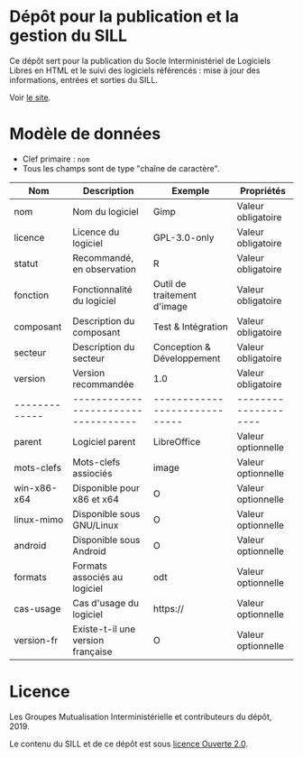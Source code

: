 # Dépôt pour la publication et la gestion du SILL

Ce dépôt sert pour la publication du Socle Interministériel de Logiciels Libres en HTML et le suivi des logiciels référencés : mise à jour des informations, entrées et sorties du SILL.

Voir [le site](https://disic.github.io/sill/).

# Modèle de données

- Clef primaire : `nom`
- Tous les champs sont de type "chaîne de caractère".

| Nom         | Description                       | Exemple                     | Propriétés         |
|-------------|-----------------------------------|-----------------------------|--------------------|
| nom         | Nom du logiciel                   | Gimp                        | Valeur obligatoire |
| licence     | Licence du logiciel               | GPL-3.0-only                | Valeur obligatoire |
| statut      | Recommandé, en observation        | R                           | Valeur obligatoire |
| fonction    | Fonctionnalité du logiciel        | Outil de traitement d'image | Valeur obligatoire |
| composant   | Description du composant          | Test & Intégration          | Valeur obligatoire |
| secteur     | Description du secteur            | Conception & Développement  | Valeur obligatoire |
| version     | Version recommandée               | 1.0                         | Valeur obligatoire |
|-------------|-----------------------------------|-----------------------------|--------------------|
| parent      | Logiciel parent                   | LibreOffice                 | Valeur optionnelle |
| mots-clefs  | Mots-clefs assiociés              | image                       | Valeur optionnelle |
| win-x86-x64 | Disponible pour x86 et x64        | O                           | Valeur optionnelle |
| linux-mimo  | Disponible sous GNU/Linux         | O                           | Valeur optionnelle |
| android     | Disponible sous Android           | O                           | Valeur optionnelle |
| formats     | Formats associés au logiciel      | odt                         | Valeur optionnelle |
| cas-usage   | Cas d'usage du logiciel           | https://                    | Valeur optionnelle |
| version-fr  | Existe-t-il une version française | O                           | Valeur optionnelle |

# Licence

Les Groupes Mutualisation Interministérielle et contributeurs du dépôt, 2019.

Le contenu du SILL et de ce dépôt est sous [licence Ouverte 2.0](LICENCE.md).
